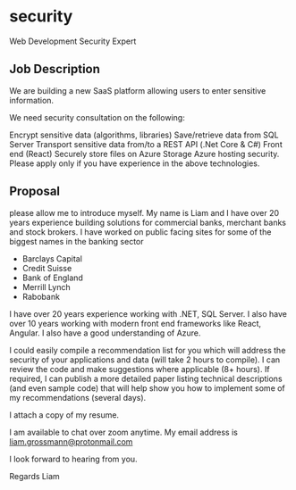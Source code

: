 # security

Web Development Security Expert


## Job Description

We are building a new SaaS platform allowing users to enter sensitive information.

We need security consultation on the following:

Encrypt sensitive data (algorithms, libraries)
Save/retrieve data from SQL Server
Transport sensitive data from/to a REST API (.Net Core & C#)
Front end (React)
Securely store files on Azure Storage
Azure hosting security.
Please apply only if you have experience in the above technologies.



## Proposal

please allow me to introduce myself. My name is Liam and I have over 20 years experience building solutions for commercial banks, merchant banks and stock brokers. I have worked on public facing sites for some of the biggest names in the banking sector
* Barclays Capital
* Credit Suisse
* Bank of England
* Merrill Lynch
* Rabobank

I have over 20 years experience working with .NET, SQL Server. I also have over 10 years working with modern front end frameworks like React, Angular. I also have a good understanding of Azure.

I could easily compile a recommendation list for you which will address the security of your applications and data (will take 2 hours to compile). I can review the code and make suggestions where applicable (8+ hours). If required, I can publish a more detailed paper listing technical descriptions (and even sample code) that will help show you how to implement some of my recommendations (several days).

I attach a copy of my resume.

I am available to chat over zoom anytime. My email address is liam.grossmann@protonmail.com

I look forward to hearing from you.

Regards
Liam